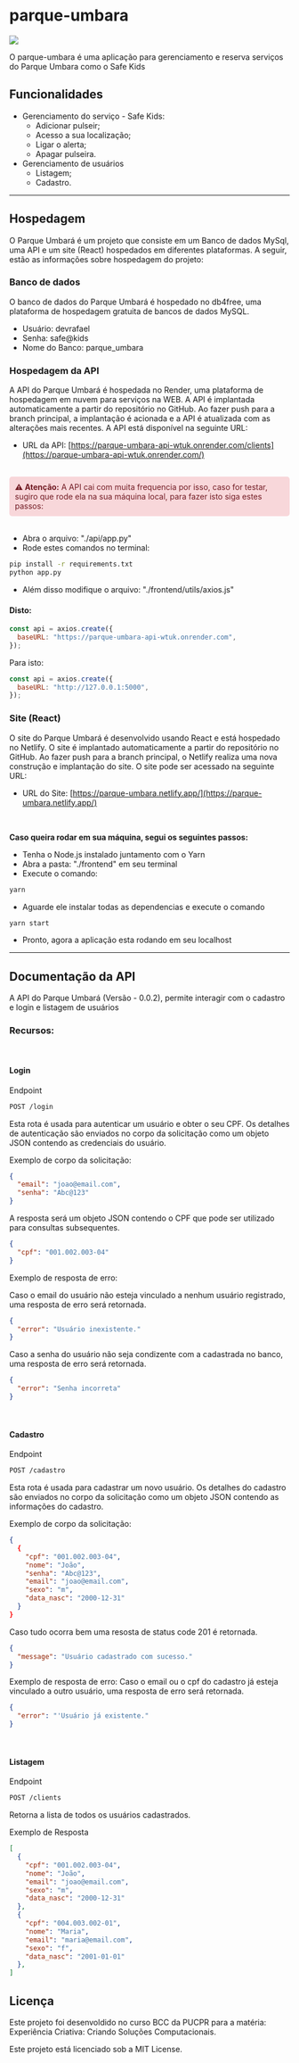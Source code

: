 # parque-umbara

<img src="./frontend/src/static/logo.svg">

O parque-umbara é uma aplicação para gerenciamento e reserva serviços do Parque Umbara como o Safe Kids

## Funcionalidades
- Gerenciamento do serviço - Safe Kids:
  - Adicionar pulseir;
  - Acesso a sua localização;
  - Ligar o alerta;
  - Apagar pulseira.
- Gerenciamento de usuários
  - Listagem;
  - Cadastro.

---
## Hospedagem
O Parque Umbará é um projeto que consiste em um Banco de dados MySql, uma API e um site (React) hospedados em diferentes plataformas. A seguir, estão as informações sobre hospedagem do projeto:

### Banco de dados
O banco de dados do Parque Umbará é hospedado no db4free, uma plataforma de hospedagem gratuita de bancos de dados MySQL.

- Usuário: devrafael
- Senha: safe@kids
- Nome do Banco: parque_umbara

### Hospedagem da API

A API do Parque Umbará é hospedada no Render, uma plataforma de hospedagem em nuvem para serviços na WEB. A API é implantada automaticamente a partir do repositório no GitHub. Ao fazer push para a branch principal, a implantação é acionada e a API é atualizada com as alterações mais recentes. A API está disponível na seguinte URL:

- URL da API: [https://parque-umbara-api-wtuk.onrender.com/clients](https://parque-umbara-api-wtuk.onrender.com/)

<br>
<div class="alert" style="background-color: #f8d7da; color: #721c24; padding: 10px; border-radius: 5px;">
    <strong>⚠️ Atenção:</strong> A API cai com muita frequencia por isso, caso for testar, sugiro que rode ela na sua máquina local, para fazer isto siga estes passos:
</div>
<br>

- Abra o arquivo: "./api/app.py"
- Rode estes comandos no terminal:
```bash
pip install -r requirements.txt
python app.py
```
- Além disso modifique o arquivo: "./frontend/utils/axios.js"

#### Disto:
```javascript
const api = axios.create({
  baseURL: "https://parque-umbara-api-wtuk.onrender.com",
});
```

Para isto:
```javascript
const api = axios.create({
  baseURL: "http://127.0.0.1:5000",
});
```

### Site (React)
O site do Parque Umbará é desenvolvido usando React e está hospedado no Netlify. O site é implantado automaticamente a partir do repositório no GitHub. Ao fazer push para a branch principal, o Netlify realiza uma nova construção e implantação do site. O site pode ser acessado na seguinte URL:

- URL do Site: [https://parque-umbara.netlify.app/](https://parque-umbara.netlify.app/)

<br>

<Strong> Caso queira rodar em sua máquina, segui os seguintes passos: </Strong>

- Tenha o Node.js instalado juntamento com o Yarn
- Abra a pasta: "./frontend" em seu terminal
- Execute o comando:
```bash
yarn
```
- Aguarde ele instalar todas as dependencias e execute o comando
```bash
yarn start
```
- Pronto, agora a aplicação esta rodando em seu localhost

---

## Documentação da API
A API do Parque Umbará (Versão - 0.0.2), permite interagir com o cadastro e login e listagem de usuários

### Recursos:
<br>
<h4> <strong> Login </strong> </h4>

Endpoint
```bash
POST /login
```
Esta rota é usada para autenticar um usuário e obter o seu CPF. Os detalhes de autenticação são enviados no corpo da solicitação como um objeto JSON contendo as credenciais do usuário.

Exemplo de corpo da solicitação:
```json
{
  "email": "joao@email.com",
  "senha": "Abc@123"
}
```
A resposta será um objeto JSON contendo o CPF que pode ser utilizado para consultas subsequentes.
```json
{
  "cpf": "001.002.003-04"
}
```

Exemplo de resposta de erro:

Caso o email do usuário não esteja vinculado a nenhum usuário registrado, uma resposta de erro será retornada.
```json
{
  "error": "Usuário inexistente."
}
```
Caso a senha do usuário não seja condizente com a cadastrada no banco, uma resposta de erro será retornada. 
```json
{
  "error": "Senha incorreta"
}
```
<br>
<h4> <strong> Cadastro </strong> </h4>

Endpoint
```bash
POST /cadastro
```
Esta rota é usada para cadastrar um novo usuário. Os detalhes do cadastro são enviados no corpo da solicitação como um objeto JSON contendo as informações do cadastro.

Exemplo de corpo da solicitação:
```json
{
  {
    "cpf": "001.002.003-04",
    "nome": "João",
    "senha": "Abc@123",
    "email": "joao@email.com",
    "sexo": "m",
    "data_nasc": "2000-12-31"
  }
}
```
Caso tudo ocorra bem uma resosta de status code 201 é retornada.
```json
{
  "message": "Usuário cadastrado com sucesso."
}

```

Exemplo de resposta de erro:
Caso o email ou o cpf do cadastro já esteja vinculado a outro usuário, uma resposta de erro será retornada.
```json
{
  "error": "'Usuário já existente."
}
```

<br>
<h4> <strong> Listagem </strong> </h4>

Endpoint
```bash
POST /clients
```
Retorna a lista de todos os usuários cadastrados.

Exemplo de Resposta
```json
[
  {
    "cpf": "001.002.003-04",
    "nome": "João",
    "email": "joao@email.com",
    "sexo": "m",
    "data_nasc": "2000-12-31"
  },
  {
    "cpf": "004.003.002-01",
    "nome": "Maria",
    "email": "maria@email.com",
    "sexo": "f",
    "data_nasc": "2001-01-01"
  },
]
```

## Licença
Este projeto foi desenvoldido no curso BCC da PUCPR para a matéria: Experiência Criativa: Criando Soluções Computacionais. 

Este projeto está licenciado sob a MIT License.
